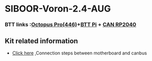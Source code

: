# SIBOOR-Voron-2.4-AUG
### BTT links :[Octopus Pro(446)](https://github.com/bigtreetech/BIGTREETECH-OCTOPUS-Pro)+[BTT Pi](https://github.com/bigtreetech/BTT-Pi) + [CAN RP2040](https://github.com/bigtreetech/EBB/tree/master/EBB%20SB2209%20CAN%20(RP2040))  

## Kit related information
* [Click here](https://github.com/Lzhikai/SIBOOR-Voron-2.4-AUG/blob/main/connection.md) ,Connection steps between motherboard and canbus
